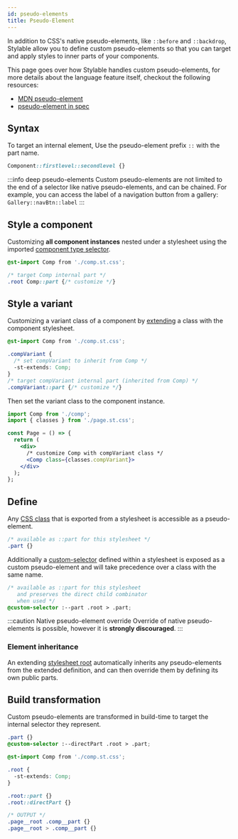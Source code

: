 ```yaml
---
id: pseudo-elements
title: Pseudo-Element
---
```


In addition to CSS's native pseudo-elements, like `::before` and `::backdrop`, Stylable allow you to define custom pseudo-elements so that you can target and apply styles to inner parts of your components.

This page goes over how Stylable handles custom pseudo-elements, for more details about the language feature itself, checkout the following resources:

- [MDN pseudo-element](https://developer.mozilla.org/en-US/docs/Web/CSS/Pseudo-elements)
- [pseudo-element in spec](https://www.w3.org/TR/CSS22/selector.html#pseudo-element-selectors)

## Syntax

To target an internal element, Use the pseudo-element prefix `::` with the part name.

<!-- prettier-ignore-start -->
```css
Component::firstlevel::secondlevel {}
```
<!-- prettier-ignore-end -->

:::info deep pseudo-elements
Custom pseudo-elements are not limited to the end of a selector like native pseudo-elements, and can be chained. For example, you can access the label of a navigation button from a gallery: `Gallery::navBtn::label`
:::

## Style a component

Customizing **all component instances** nested under a stylesheet using the imported [component type selector](./tag-selectors.md#component-element).

<!-- prettier-ignore-start -->
```css
@st-import Comp from './comp.st.css';

/* target Comp internal part */
.root Comp::part {/* customize */}
```
<!-- prettier-ignore-end -->

## Style a variant

Customizing a variant class of a component by [extending](./extend-stylesheet.md) a class with the component stylesheet.

<!-- prettier-ignore-start -->
```css title="page.st.css"
@st-import Comp from './comp.st.css';

.compVariant {
  /* set compVariant to inherit from Comp */
  -st-extends: Comp;
}
/* target compVariant internal part (inherited from Comp) */
.compVariant::part {/* customize */}
```
<!-- prettier-ignore-end -->

Then set the variant class to the component instance.

<!-- prettier-ignore-start -->
```jsx title="page.jsx"
import Comp from './comp';
import { classes } from './page.st.css';

const Page = () => {
  return (
    <div>
      /* customize Comp with compVariant class */
      <Comp class={classes.compVariant}>
    </div>
  );
};
```
<!-- prettier-ignore-end -->

## Define

Any [CSS class](./class-selectors.md) that is exported from a stylesheet is accessible as a pseudo-element.

<!-- prettier-ignore-start -->
```css title="comp.st.css"
/* available as ::part for this stylesheet */
.part {} 
```
<!-- prettier-ignore-end -->

Additionally a [custom-selector](./custom-selectors.md) defined within a stylesheet is exposed as a custom pseudo-element and will take precedence over a class with the same name.

<!-- prettier-ignore-start -->
```css title="comp.st.css"
/* available as ::part for this stylesheet
   and preserves the direct child combinator
   when used */
@custom-selector :--part .root > .part; 
```
<!-- prettier-ignore-end -->

:::caution Native pseudo-element override
Override of native pseudo-elements is possible, however it is **strongly discouraged**.
:::

### Element inheritance

An extending [stylesheet root](./root.md) automatically inherits any pseudo-elements from the extended definition, and can then override them by defining its own public parts.

<!-- TODO: add example here -->

## Build transformation

Custom pseudo-elements are transformed in build-time to target the internal selector they represent.

<!-- prettier-ignore-start -->
```css title="comp.st.css"
.part {}
@custom-selector :--directPart .root > .part; 
```

```css title="page.st.css"
@st-import Comp from './comp.st.css';

.root {
  -st-extends: Comp;
}

.root::part {}
.root::directPart {}

/* OUTPUT */
.page__root .comp__part {}
.page__root > .comp__part {}
```
<!-- prettier-ignore-end -->
